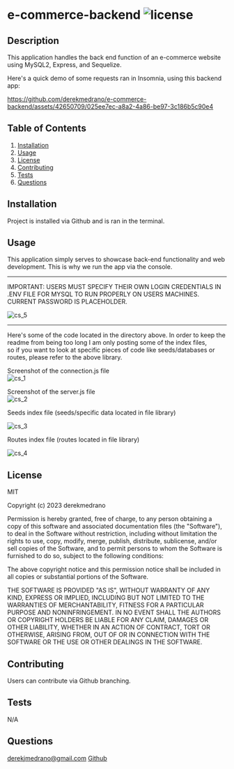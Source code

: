 # e-commerce-backend ![license](https://img.shields.io/badge/license-MIT-blue)

## Description
This application handles the back end function of an e-commerce website using MySQL2, Express, and Sequelize.

Here's a quick demo of some requests ran in Insomnia, using this backend app:



https://github.com/derekmedrano/e-commerce-backend/assets/42650709/025ee7ec-a8a2-4a86-be97-3c186b5c90e4



## Table of Contents
1. [Installation](#installation)
2. [Usage](#usage)
3. [License](#license)
4. [Contributing](#contributing)
5. [Tests](#tests)
6. [Questions](#questions)

## Installation
Project is installed via Github and is ran in the terminal.

## Usage
This application simply serves to showcase back-end functionality and web development. This is why we run the app via the console.

<hr>

IMPORTANT: USERS MUST SPECIFY THEIR OWN LOGIN CREDENTIALS IN .ENV FILE FOR MYSQL TO RUN PROPERLY ON USERS MACHINES. CURRENT PASSWORD IS PLACEHOLDER.

![cs_5](https://github.com/derekmedrano/e-commerce-backend/assets/42650709/5f945372-de20-44bb-991c-114468ed5259)

<hr>
Here's some of the code located in the directory above. In order to keep the readme from being too long I am only posting some of the index files, <br>
so if you want to look at specific pieces of code like seeds/databases or routes, please refer to the above library. 
<br>

Screenshot of the connection.js file <br>
![cs_1](https://github.com/derekmedrano/e-commerce-backend/assets/42650709/77ced084-f89a-46d8-84b6-14c12650d2f1)

Screenshot of the server.js file <br>
![cs_2](https://github.com/derekmedrano/e-commerce-backend/assets/42650709/24b6f385-5cb6-464c-9e28-8419e4fb0788)

Seeds index file (seeds/specific data located in file library) <br>

![cs_3](https://github.com/derekmedrano/e-commerce-backend/assets/42650709/ebea9874-7e6c-4860-b7fb-b503c623b37e)

Routes index file (routes located in file library) <br>

![cs_4](https://github.com/derekmedrano/e-commerce-backend/assets/42650709/078f3c6e-ee4b-4355-881b-b999c2c40390)

## License
MIT


Copyright (c) 2023 derekmedrano

Permission is hereby granted, free of charge, to any person obtaining a copy of this software and associated documentation files (the "Software"), to deal in the Software without restriction, including without limitation the rights to use, copy, modify, merge, publish, distribute, sublicense, and/or sell copies of the Software, and to permit persons to whom the Software is furnished to do so, subject to the following conditions:

The above copyright notice and this permission notice shall be included in all copies or substantial portions of the Software.

THE SOFTWARE IS PROVIDED "AS IS", WITHOUT WARRANTY OF ANY KIND, EXPRESS OR IMPLIED, INCLUDING BUT NOT LIMITED TO THE WARRANTIES OF MERCHANTABILITY, FITNESS FOR A PARTICULAR PURPOSE AND NONINFRINGEMENT. IN NO EVENT SHALL THE AUTHORS OR COPYRIGHT HOLDERS BE LIABLE FOR ANY CLAIM, DAMAGES OR OTHER LIABILITY, WHETHER IN AN ACTION OF CONTRACT, TORT OR OTHERWISE, ARISING FROM, OUT OF OR IN CONNECTION WITH THE SOFTWARE OR THE USE OR OTHER DEALINGS IN THE SOFTWARE.


## Contributing
Users can contribute via Github branching.

## Tests
N/A

## Questions
derekjmedrano@gmail.com
[Github](www.github.com/derekmedrano)

